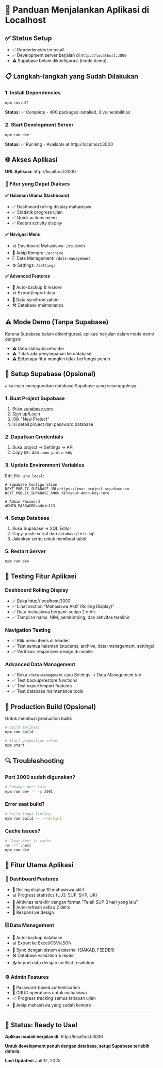 # 🚀 Panduan Menjalankan Aplikasi di Localhost

## ✅ Status Setup
- ✅ Dependencies terinstall
- ✅ Development server berjalan di `http://localhost:3000`
- ⚠️ Supabase belum dikonfigurasi (mode demo)

## 📋 Langkah-langkah yang Sudah Dilakukan

### 1. **Install Dependencies**
```bash
npm install
```
**Status:** ✅ Complete - 400 packages installed, 0 vulnerabilities

### 2. **Start Development Server**
```bash
npm run dev
```
**Status:** ✅ Running - Available at http://localhost:3000

## 🌐 Akses Aplikasi

**URL Aplikasi:** http://localhost:3000

### 🎯 Fitur yang Dapat Diakses

#### ✅ **Halaman Utama (Dashboard)**
- ✅ Dashboard rolling display mahasiswa
- ✅ Statistik progress ujian
- ✅ Quick actions menu
- ✅ Recent activity display

#### ✅ **Navigasi Menu**
- 📊 Dashboard Mahasiswa: `/students`
- 📁 Arsip Kompre: `/archive`
- 🗄️ Data Management: `/data-management`
- ⚙️ Settings: `/settings`

#### ✅ **Advanced Features**
- 🔄 Auto-backup & restore
- 📊 Export/import data
- 🔄 Data synchronization
- 🛠️ Database maintenance

## ⚠️ Mode Demo (Tanpa Supabase)

Karena Supabase belum dikonfigurasi, aplikasi berjalan dalam mode demo dengan:
- ⚠️ Data statis/placeholder
- ⚠️ Tidak ada penyimpanan ke database
- ⚠️ Beberapa fitur mungkin tidak berfungsi penuh

## 🔧 Setup Supabase (Opsional)

Jika ingin menggunakan database Supabase yang sesungguhnya:

### 1. **Buat Project Supabase**
1. Buka [supabase.com](https://supabase.com)
2. Sign up/Login
3. Klik "New Project"
4. Isi detail project dan password database

### 2. **Dapatkan Credentials**
1. Buka project → Settings → API
2. Copy `URL` dan `anon public` key

### 3. **Update Environment Variables**
Edit file `.env.local`:
```env
# Supabase Configuration
NEXT_PUBLIC_SUPABASE_URL=https://your-project.supabase.co
NEXT_PUBLIC_SUPABASE_ANON_KEY=your-anon-key-here

# Admin Password
ADMIN_PASSWORD=admin123
```

### 4. **Setup Database**
1. Buka Supabase → SQL Editor
2. Copy-paste script dari `database/init.sql`
3. Jalankan script untuk membuat tabel

### 5. **Restart Server**
```bash
npm run dev
```

## 🎯 Testing Fitur Aplikasi

### **Dashboard Rolling Display**
- ✅ Buka http://localhost:3000
- ✅ Lihat section "Mahasiswa Aktif (Rolling Display)"
- ✅ Data mahasiswa berganti setiap 2 detik
- ✅ Tampilan nama, NIM, pembimbing, dan aktivitas terakhir

### **Navigation Testing**
- ✅ Klik menu items di header
- ✅ Test semua halaman (students, archive, data-management, settings)
- ✅ Verifikasi responsive design di mobile

### **Advanced Data Management**
- ✅ Buka `/data-management` atau Settings → Data Management tab
- ✅ Test backup/restore functions
- ✅ Test export/import features
- ✅ Test database maintenance tools

## 🚀 Production Build (Opsional)

Untuk membuat production build:

```bash
# Build aplikasi
npm run build

# Start production server
npm start
```

## 🔍 Troubleshooting

### **Port 3000 sudah digunakan?**
```bash
# Gunakan port lain
npm run dev -- -p 3001
```

### **Error saat build?**
```bash
# Build tanpa linting
npm run build -- --no-lint
```

### **Cache issues?**
```bash
# Clear Next.js cache
rm -rf .next
npm run dev
```

## 📱 Fitur Utama Aplikasi

### 🎯 **Dashboard Features**
- 👥 Rolling display 10 mahasiswa aktif
- 📊 Progress statistics (UJ3, SUP, SHP, UK)  
- 📅 Aktivitas terakhir dengan format "Telah SUP 3 hari yang lalu"
- 🔄 Auto-refresh setiap 2 detik
- 📱 Responsive design

### 🗄️ **Data Management**
- 💾 Auto-backup database
- 📊 Export ke Excel/CSV/JSON
- 🔄 Sync dengan sistem eksternal (SIAKAD, FEEDER)
- 🛠️ Database validation & repair
- 📥 Import data dengan conflict resolution

### ⚙️ **Admin Features**
- 🔐 Password-based authentication
- 👥 CRUD operations untuk mahasiswa
- 📈 Progress tracking semua tahapan ujian
- 📁 Arsip mahasiswa yang sudah kompre

---

## 🎉 **Status: Ready to Use!**

**Aplikasi sudah berjalan di:** http://localhost:3000

**Untuk development penuh dengan database, setup Supabase terlebih dahulu.**

**Last Updated:** Juli 12, 2025
